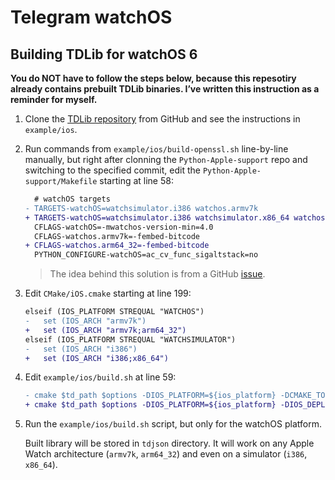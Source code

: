 # Telegram watchOS

## Building TDLib for watchOS 6

**You do NOT have to follow the steps below, because this repesotiry already contains prebuilt TDLib binaries. I’ve written this instruction as a reminder for myself.**

1. Clone the [TDLib repository](https://github.com/tdlib/td) from GitHub and see the instructions in `example/ios`.

2. Run commands from `example/ios/build-openssl.sh` line-by-line manually, but right after clonning the `Python-Apple-support` repo and switching to the specified commit, edit the `Python-Apple-support/Makefile` starting at line 58:

   ```diff
     # watchOS targets
   - TARGETS-watchOS=watchsimulator.i386 watchos.armv7k
   + TARGETS-watchOS=watchsimulator.i386 watchsimulator.x86_64 watchos.armv7k watchos.arm64_32
     CFLAGS-watchOS=-mwatchos-version-min=4.0
     CFLAGS-watchos.armv7k=-fembed-bitcode
   + CFLAGS-watchos.arm64_32=-fembed-bitcode
     PYTHON_CONFIGURE-watchOS=ac_cv_func_sigaltstack=no
   ```

   > The idea behind this solution is from a GitHub [issue](https://github.com/tdlib/td/issues/745).

3. Edit `CMake/iOS.cmake` starting at line 199:

   ```diff
   elseif (IOS_PLATFORM STREQUAL "WATCHOS")
   -   set (IOS_ARCH "armv7k")
   +   set (IOS_ARCH "armv7k;arm64_32")
   elseif (IOS_PLATFORM STREQUAL "WATCHSIMULATOR")
   -   set (IOS_ARCH "i386")
   +   set (IOS_ARCH "i386;x86_64")
   ```

4. Edit `example/ios/build.sh` at line 59:

   ```diff
   - cmake $td_path $options -DIOS_PLATFORM=${ios_platform} -DCMAKE_TOOLCHAIN_FILE=${td_path}/CMake/iOS.cmake -DCMAKE_INSTALL_PREFIX=../${install}
   + cmake $td_path $options -DIOS_PLATFORM=${ios_platform} -DIOS_DEPLOYMENT_TARGET=6.0 -DCMAKE_TOOLCHAIN_FILE=${td_path}/CMake/iOS.cmake -DCMAKE_INSTALL_PREFIX=../${install}
   ```

5. Run the `example/ios/build.sh` script, but only for the watchOS platform.

   Built library will be stored in `tdjson` directory. It will work on any Apple Watch architecture (`armv7k`, `arm64_32`) and even on a simulator (`i386`, `x86_64`).
